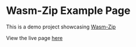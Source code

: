 # Wasm-Zip Example Page

This is a demo project showcasing [Wasm-Zip](https://gitlab.com/Shaylin/wasm-zip)

View the live page [here](https://shaylin.gitlab.io/wasm-zip-example/)